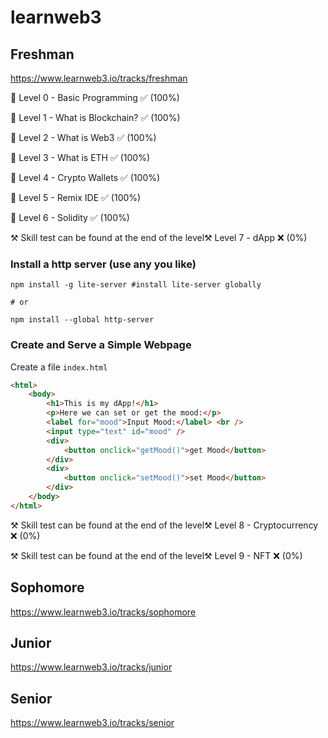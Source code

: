 # learnweb3

## Freshman
https://www.learnweb3.io/tracks/freshman

🔗 Level 0 - Basic Programming ✅ (100%)

🔗 Level 1 - What is Blockchain? ✅ (100%)

🔗 Level 2 - What is Web3 ✅ (100%)

🔗 Level 3 - What is ETH ✅ (100%)

🔗 Level 4 - Crypto Wallets ✅ (100%)

🔗 Level 5 - Remix IDE ✅ (100%)

🔗 Level 6 - Solidity ✅ (100%)

⚒️ Skill test can be found at the end of the level⚒️ Level 7 - dApp ❌ (0%)

### Install a http server (use any you like)
```shell
npm install -g lite-server #install lite-server globally

# or

npm install --global http-server
```

### Create and Serve a Simple Webpage

Create a file `index.html`

```html
<html>
    <body>
        <h1>This is my dApp!</h1>
        <p>Here we can set or get the mood:</p>
        <label for="mood">Input Mood:</label> <br />
        <input type="text" id="mood" />
        <div>
            <button onclick="getMood()">get Mood</button>
        </div>
        <div>
            <button onclick="setMood()">set Mood</button>
        </div>
    </body>
</html>
```

⚒️ Skill test can be found at the end of the level⚒️ Level 8 - Cryptocurrency ❌ (0%)

⚒️ Skill test can be found at the end of the level⚒️ Level 9 - NFT ❌ (0%)

## Sophomore
https://www.learnweb3.io/tracks/sophomore

## Junior
https://www.learnweb3.io/tracks/junior

## Senior
https://www.learnweb3.io/tracks/senior